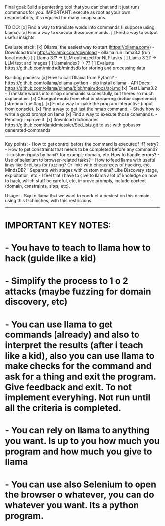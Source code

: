 Final goal: Build a pentesting tool that you can chat and it just runs commands for you.
IMPORTANT: execute as root as your own responsability, it's required for many nmap scans.

TO DO:
[x] Find a way to translate words into commands (I suppose using Llama).
[x] Find a way to execute those commands.
[ ] Find a way to output useful insights.

Evaluate stack:
[x] Ollama, the easiest way to start (https://ollama.com/)
	- Download from https://ollama.com/download
	- ollama run llama3.2 (run local model)
[ ] Llama 3.1? -> LLM optimized for NLP tasks
[ ] Llama 3.2? -> LLM text and images
[ ] LlamaIndex? -> ??
[ ] Evaluate https://github.com/mindsdb/mindsdb for storing and processing data

Building process:
[x] How to call Ollama from Python?
	- https://github.com/ollama/ollama-python
	- pip install ollama
	- API Docs: https://github.com/ollama/ollama/blob/main/docs/api.md
[x] Test Llama3.2
	- Translate words into nmap commands successfully, but theres so much explanation. 
[x] Changed mode from chat to streaming (better experience) [stream=True flag].
[x] Find a way to make the program interactive (input from console).
[x] Find a way to get just the nmap command.
	- Study how to write a good prompt on llama
[x] Find a way to execute those commands.
	- Pending: improve it.
[x] Download dictionaries https://github.com/danielmiessler/SecLists.git to use with gobuster generated-commands

----------------------


Key points:
	- How to get control before the command is executed? if? retry?
	- How to put constraints that needs to be completed before any command? -> custom inputs by hand? for example domain, etc. How to handle errors?
	- Use of selenium to browser-related tasks?
	- How to feed llama with useful links like SecLists for fuzzing? Or links with cheatsheets of hacking, etc. MindsDB?
	- Separate with stages with custom menu? Like Discovery stage, exploitation, etc
	- I feel that i have to give to llama a lot of knoledge on how to hack, which stuff be careful, etc, improve prompts, include context (domain, constraints, sites, etc).

Usage:
	- Say to llama that we want to conduct a pentest on this domain, using this techniches, with this restrictions


----------------------


# IMPORTANT KEY NOTES:
#       - You have to teach to llama how to hack (guide like a kid)
#       - Simplify the process to 1 o 2 attacks (maybe fuzzing for domain discovery, etc)
#       - You can use llama to get commands (already) and also to interpret the results (after i teach like a kid), also you can use llama to make checks for the command and ask for a thing and exit the program. Give feedback and exit. To not implement everyhing. Not run until all the criteria is completed.
#       - You can rely on llama to anything you want. Is up to you how much you program and how much you give to llama
#       - You can use also Selenium to open the browser o whatever, you can do whatever you want. Its a python program.
